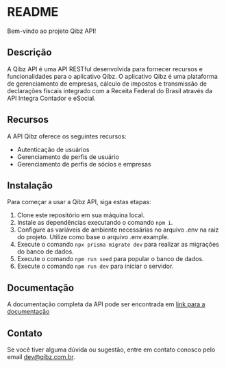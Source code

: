# README

Bem-vindo ao projeto Qibz API!

## Descrição

A Qibz API é uma API RESTful desenvolvida para fornecer recursos e funcionalidades para o aplicativo Qibz. O aplicativo Qibz é uma plataforma de gerenciamento de empresas, cálculo de impostos e transmissão de declarações fiscais integrado com a Receita Federal do Brasil através da API Integra Contador e eSocial.

## Recursos

A API Qibz oferece os seguintes recursos:

- Autenticação de usuários
- Gerenciamento de perfis de usuário
- Gerenciamento de perfis de sócios e empresas

## Instalação

Para começar a usar a Qibz API, siga estas etapas:

1. Clone este repositório em sua máquina local.
2. Instale as dependências executando o comando `npm i`.
3. Configure as variáveis de ambiente necessárias no arquivo .env na raiz do projeto. Utilize como base o arquivo .env.example.
4. Execute o comando `npx prisma migrate dev` para realizar as migrações do banco de dados.
5. Execute o comando `npm run seed` para popular o banco de dados.
6. Execute o comando `npm run dev` para iniciar o servidor.

## Documentação

A documentação completa da API pode ser encontrada em [link para a documentação](www.qibz.com.br)

## Contato

Se você tiver alguma dúvida ou sugestão, entre em contato conosco pelo email [dev@qibz.com.br](mailto:dev@qibz.com.br).

